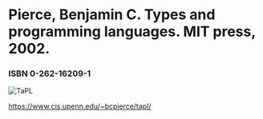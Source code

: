 # Pierce, Benjamin C. **Types and programming languages**. MIT press, 2002.

### ISBN 0-262-16209-1

![TaPL](https://www.cis.upenn.edu/~bcpierce/tapl/taplcover.jpg)

https://www.cis.upenn.edu/~bcpierce/tapl/
